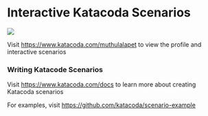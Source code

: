 # Interactive Katacoda Scenarios

[![](http://shields.katacoda.com/katacoda/muthulalapet/count.svg)](https://www.katacoda.com/muthulalapet "Get your profile on Katacoda.com")

Visit https://www.katacoda.com/muthulalapet to view the profile and interactive scenarios

### Writing Katacode Scenarios
Visit https://www.katacoda.com/docs to learn more about creating Katacoda scenarios

For examples, visit https://github.com/katacoda/scenario-example
